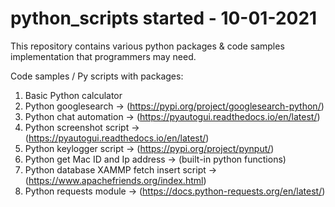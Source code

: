 # python_scripts started - 10-01-2021
This repository contains various python packages & code samples implementation that programmers may need.

Code samples / Py scripts with packages:
  1. Basic Python calculator
  2. Python googlesearch ->  (https://pypi.org/project/googlesearch-python/) 
  3. Python chat automation -> (https://pyautogui.readthedocs.io/en/latest/)
  4. Python screenshot script -> (https://pyautogui.readthedocs.io/en/latest/)
  5. Python keylogger script -> (https://pypi.org/project/pynput/)
  6. Python get Mac ID and Ip address -> (built-in python functions)
  7. Python database XAMMP fetch insert script -> (https://www.apachefriends.org/index.html)
  8. Python requests module -> (https://docs.python-requests.org/en/latest/)
